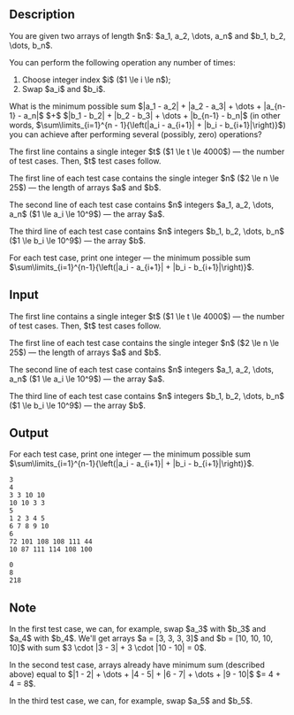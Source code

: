 ## Description

<div><p>You are given two arrays of length $n$: $a_1, a_2, \dots, a_n$ and $b_1, b_2, \dots, b_n$.</p><p>You can perform the following operation any number of times: </p><ol> <li> Choose integer index $i$ ($1 \le i \le n$); </li><li> Swap $a_i$ and $b_i$. </li></ol><p>What is the minimum possible sum $|a_1 - a_2| + |a_2 - a_3| + \dots + |a_{n-1} - a_n|$ $+$ $|b_1 - b_2| + |b_2 - b_3| + \dots + |b_{n-1} - b_n|$ (in other words, $\sum\limits_{i=1}^{n - 1}{\left(|a_i - a_{i+1}| + |b_i - b_{i+1}|\right)}$) you can achieve after performing several (possibly, zero) operations?</p></div><div class="input-specification"><p>The first line contains a single integer $t$ ($1 \le t \le 4000$)&nbsp;— the number of test cases. Then, $t$ test cases follow.</p><p>The first line of each test case contains the single integer $n$ ($2 \le n \le 25$)&nbsp;— the length of arrays $a$ and $b$.</p><p>The second line of each test case contains $n$ integers $a_1, a_2, \dots, a_n$ ($1 \le a_i \le 10^9$)&nbsp;— the array $a$.</p><p>The third line of each test case contains $n$ integers $b_1, b_2, \dots, b_n$ ($1 \le b_i \le 10^9$)&nbsp;— the array $b$.</p></div><div class="output-specification"><p>For each test case, print one integer&nbsp;— the minimum possible sum $\sum\limits_{i=1}^{n-1}{\left(|a_i - a_{i+1}| + |b_i - b_{i+1}|\right)}$.</p></div>

## Input

<p>The first line contains a single integer $t$ ($1 \le t \le 4000$)&nbsp;— the number of test cases. Then, $t$ test cases follow.</p><p>The first line of each test case contains the single integer $n$ ($2 \le n \le 25$)&nbsp;— the length of arrays $a$ and $b$.</p><p>The second line of each test case contains $n$ integers $a_1, a_2, \dots, a_n$ ($1 \le a_i \le 10^9$)&nbsp;— the array $a$.</p><p>The third line of each test case contains $n$ integers $b_1, b_2, \dots, b_n$ ($1 \le b_i \le 10^9$)&nbsp;— the array $b$.</p>

## Output

<p>For each test case, print one integer&nbsp;— the minimum possible sum $\sum\limits_{i=1}^{n-1}{\left(|a_i - a_{i+1}| + |b_i - b_{i+1}|\right)}$.</p>





```input1
3
4
3 3 10 10
10 10 3 3
5
1 2 3 4 5
6 7 8 9 10
6
72 101 108 108 111 44
10 87 111 114 108 100
```




```output1
0
8
218
```



## Note

<p>In the first test case, we can, for example, swap $a_3$ with $b_3$ and $a_4$ with $b_4$. We'll get arrays $a = [3, 3, 3, 3]$ and $b = [10, 10, 10, 10]$ with sum $3 \cdot |3 - 3| + 3 \cdot |10 - 10| = 0$.</p><p>In the second test case, arrays already have minimum sum (described above) equal to $|1 - 2| + \dots + |4 - 5| + |6 - 7| + \dots + |9 - 10|$ $= 4 + 4 = 8$.</p><p>In the third test case, we can, for example, swap $a_5$ and $b_5$.</p>
